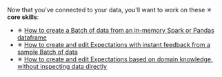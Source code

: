 Now that you've connected to your data, you'll want to work on these ✳ **core skills**:

- ✳ [How to create a Batch of data from an in-memory Spark or Pandas dataframe](/docs/guides/connecting_to_your_data/how_to_create_a_batch_of_data_from_an_in_memory_spark_or_pandas_dataframe)
- ✳ [How to create and edit Expectations with instant feedback from a sample Batch of data](/docs/guides/expectations/how_to_create_and_edit_expectations_with_instant_feedback_from_a_sample_batch_of_data)
- ✳ [How to create and edit Expectations based on domain knowledge, without inspecting data directly](/docs/guides/expectations/how_to_create_and_edit_expectations_with_instant_feedback_from_a_sample_batch_of_data)
